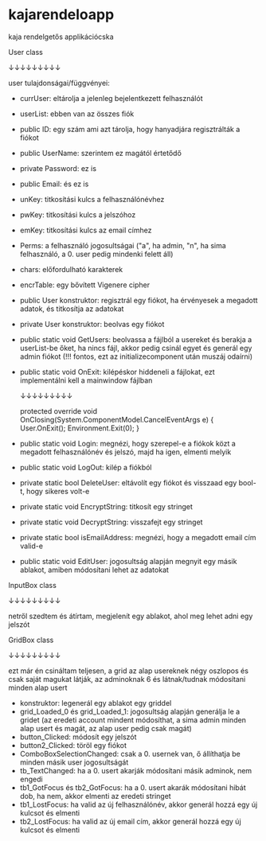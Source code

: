 # kajarendeloapp
kaja rendelgetős applikációcska

User class 

↓↓↓↓↓↓↓↓↓

user tulajdonságai/függvényei: 
- currUser: eltárolja a jelenleg bejelentkezett felhasználót
- userList: ebben van az összes fiók
- public ID: egy szám ami azt tárolja, hogy hanyadjára regisztrálták a fiókot
- public UserName: szerintem ez magától értetődő
- private Password: ez is
- public Email: és ez is
- unKey: titkosítási kulcs a felhasználónévhez
- pwKey: titkosítási kulcs a jelszóhoz
- emKey: titkosítási kulcs az email címhez
- Perms: a felhasználó jogosultságai ("a", ha admin, "n", ha sima felhasználó, a 0. user pedig mindenki felett áll)
- chars: előfordulható karakterek
- encrTable: egy bővített Vigenere cipher


- public User konstruktor: regisztrál egy fiókot, ha érvényesek a megadott adatok, és titkosítja az adatokat
- private User konstruktor: beolvas egy fiókot
- public static void GetUsers: beolvassa a fájlból a usereket és berakja a userList-be őket, ha nincs fájl, akkor pedig csinál egyet és generál egy admin fiókot (!!! fontos, ezt az initializecomponent után muszáj odaírni)
- public static void OnExit: kilépéskor hiddeneli a fájlokat, ezt implementálni kell a mainwindow fájlban 

  ↓↓↓↓↓↓↓↓↓
  
  protected override void OnClosing(System.ComponentModel.CancelEventArgs e)
  {
     User.OnExit();
     Environment.Exit(0);
  }
  
- public static void Login: megnézi, hogy szerepel-e a fiókok közt a megadott felhasználónév és jelszó, majd ha igen, elmenti melyik
- public static void LogOut: kilép a fiókból
- private static bool DeleteUser: eltávolít egy fiókot és visszaad egy bool-t, hogy sikeres volt-e
- private static void EncryptString: titkosít egy stringet
- private static void DecryptString: visszafejt egy stringet
- private static bool isEmailAddress: megnézi, hogy a megadott email cím valid-e
- public static void EditUser: jogosultság alapján megnyit egy másik ablakot, amiben módosítani lehet az adatokat

InputBox class

↓↓↓↓↓↓↓↓↓

netről szedtem és átírtam, megjelenít egy ablakot, ahol meg lehet adni egy jelszót

GridBox class

↓↓↓↓↓↓↓↓↓

ezt már én csináltam teljesen, a grid az alap usereknek négy oszlopos és csak saját magukat látják, az adminoknak 6 és látnak/tudnak módosítani minden alap usert
- konstruktor: legenerál egy ablakot egy griddel
- grid_Loaded_0 és grid_Loaded_1: jogosultság alapján generálja le a gridet (az eredeti account mindent módosíthat, a sima admin minden alap usert és magát, az alap user pedig csak magát)
- button_Clicked: módosít egy jelszót
- button2_Clicked: töröl egy fiókot
- ComboBoxSelectionChanged: csak a 0. usernek van, ő állíthatja be minden másik user jogosultságát
- tb_TextChanged: ha a 0. usert akarják módosítani másik adminok, nem engedi
- tb1_GotFocus és tb2_GotFocus: ha a 0. usert akarák módosítani hibát dob, ha nem, akkor elmenti az eredeti stringet
- tb1_LostFocus: ha valid az új felhasználónév, akkor generál hozzá egy új kulcsot és elmenti
- tb2_LostFocus: ha valid az új email cím, akkor generál hozzá egy új kulcsot és elmenti
